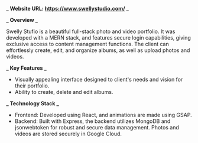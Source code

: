 **_ Website URL: https://www.swellystudio.com/ _**

**_ Overview _**

Swelly Stufio is a beautiful full-stack photo and video portfolio. It was developed with a MERN stack, and features secure login capabilities, giving exclusive access to content management functions. The client can effortlessly create, edit, and organize albums, as well as upload photos and videos.

**_ Key Features _**

- Visually appealing interface designed to client's needs and vision for their portfolio.
- Ability to create, delete and edit albums.

**_ Technology Stack _**

- Frontend: Developed using React, and animations are made using GSAP.
- Backend: Built with Express, the backend utilizes MongoDB and jsonwebtoken for robust and secure data management. Photos and videos are stored securely in Google Cloud.
